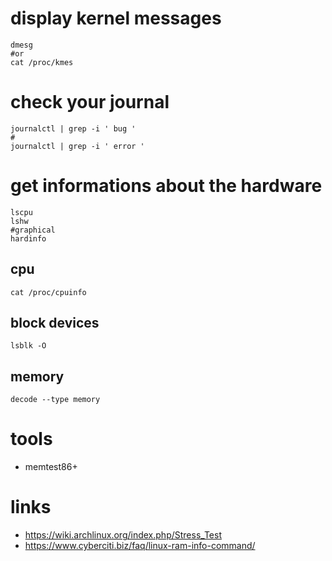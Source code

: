 # display kernel messages

```
dmesg
#or
cat /proc/kmes
```

# check your journal

```
journalctl | grep -i ' bug '
#
journalctl | grep -i ' error '
```

# get informations about the hardware

```
lscpu
lshw
#graphical
hardinfo
```

## cpu

```
cat /proc/cpuinfo
```

## block devices


```
lsblk -O
```

## memory

```
decode --type memory
```

# tools

* memtest86+

# links

* https://wiki.archlinux.org/index.php/Stress_Test
* https://www.cyberciti.biz/faq/linux-ram-info-command/
